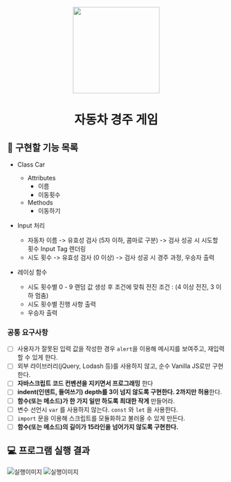 <p align="middle" >
  <img width="200px;" src="https://github.com/woowacourse/javascript-racingcar-precourse/blob/main/images/racingcar_icon.png?raw=true"/>
</p>
<h1 align="middle">자동차 경주 게임</h1>

## 🎯 구현할 기능 목록

- Class Car

  - Attributes
    - 이름
    - 이동횟수
  - Methods
    - 이동하기

- Input 처리

  - 자동차 이름
    -> 유효성 검사 (5자 이하, 콤마로 구분)
    -> 검사 성공 시 시도할 횟수 Input Tag 렌더링
  - 시도 횟수
    -> 유효성 검사 (0 이상)
    -> 검사 성공 시 경주 과정, 우승자 출력

- 레이싱 함수
  - 시도 횟수별 0 - 9 랜덤 값 생성 후 조건에 맞춰 전진
    조건 : (4 이상 전진, 3 이하 멈춤)
  - 시도 횟수별 진행 사항 출력
  - 우승자 출력

### 공통 요구사항

- [ ] 사용자가 잘못된 입력 값을 작성한 경우 `alert`을 이용해 메시지를 보여주고, 재입력할 수 있게 한다.
- [ ] 외부 라이브러리(jQuery, Lodash 등)를 사용하지 않고, 순수 Vanilla JS로만 구현한다.
- [ ] **자바스크립트 코드 컨벤션을 지키면서 프로그래밍** 한다
- [ ] **indent(인덴트, 들여쓰기) depth를 3이 넘지 않도록 구현한다. 2까지만 허용**한다.
- [ ] **함수(또는 메소드)가 한 가지 일만 하도록 최대한 작게** 만들어라.
- [ ] 변수 선언시 `var` 를 사용하지 않는다. `const` 와 `let` 을 사용한다.
- [ ] `import` 문을 이용해 스크립트를 모듈화하고 불러올 수 있게 만든다.
- [ ] **함수(또는 메소드)의 길이가 15라인을 넘어가지 않도록 구현한다.**

## 💻 프로그램 실행 결과

![실행이미지](images/result.gif)
![실행이미지](images/result.jpg)
